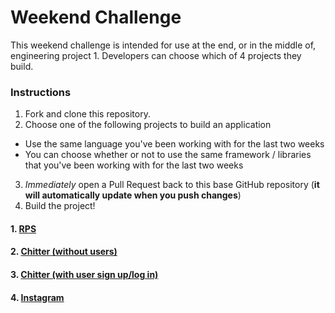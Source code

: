 # Weekend Challenge

This weekend challenge is intended for use at the end, or in the middle of, engineering project 1.  Developers can choose which of 4 projects they build.

### Instructions

1. Fork and clone this repository.
2. Choose one of the following projects to build an application
  * Use the same language you've been working with for the last two weeks
  * You can choose whether or not to use the same framework / libraries that you've been working with for the last two weeks 

3. *Immediately* open a Pull Request back to this base GitHub repository (**it will automatically update when you push changes**)
4. Build the project!


#### 1. [RPS](https://github.com/makersacademy/rps-challenge)

#### 2. [Chitter (without users)](https://github.com/makersacademy/chitter-challenge)

#### 3. [Chitter (with user sign up/log in)](https://github.com/makersacademy/chitter-challenge)

#### 4. [Instagram](https://github.com/makersacademy/instagram-challenge)
